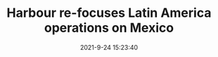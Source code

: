 ---
"title": "Harbour re-focuses Latin America operations on Mexico"
"date": "2021-9-24 15:23:40"
"feed_name": "OFFSHOREMAG"
"feed_website": "https://www.offshore-mag.com/"
"feed_rss": "https://www.offshore-mag.com/__rss/website-scheduled-content.xml?input=%7B%22sectionAlias%22%3A%22home%22%7D"
"link": "https://www.offshore-mag.com/regional-reports/latin-america/article/14210983/harbour-energy-refocuses-latin-america-operations-on-mexico"
"file": "_posts/2021-1-1-ab91c7b1085842426f5230004c06396aa097e826.md"
"accident": "0"
"drilling": "0"
"dead": "0"
"injured": "0"
"where": "unknown site"
---